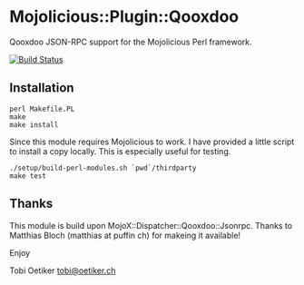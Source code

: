 Mojolicious::Plugin::Qooxdoo
============================

Qooxdoo JSON-RPC support for the Mojolicious Perl framework.

[![Build Status](https://travis-ci.org/oetiker/Mojolicious-Plugin-Qooxdoo.png?branch=master)](https://travis-ci.org/oetiker/Mojolicious-Plugin-Qooxdoo)

Installation
------------

```shell
perl Makefile.PL
make
make install
```

Since this module requires Mojolicious to work. I have provided
a little script to install a copy locally. This is especially
useful for testing.

```shell
./setup/build-perl-modules.sh `pwd`/thirdparty
make test
```

Thanks
------

This module is build upon  MojoX::Dispatcher::Qooxdoo::Jsonrpc.
Thanks to Matthias Bloch (matthias at puffin ch) for makeing it
available!


Enjoy

Tobi Oetiker <tobi@oetiker.ch>
